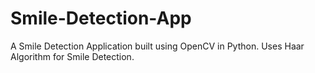# Smile-Detection-App
A Smile Detection Application built using OpenCV in Python.
Uses Haar Algorithm for Smile Detection. 

